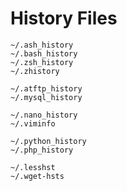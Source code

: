 # History Files

```
~/.ash_history
~/.bash_history
~/.zsh_history
~/.zhistory
```

```
~/.atftp_history
~/.mysql_history
```

```
~/.nano_history
~/.viminfo
```

```
~/.python_history
~/.php_history
```

```
~/.lesshst
~/.wget-hsts
```